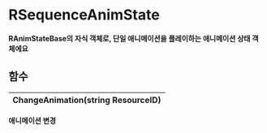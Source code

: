# **RSequenceAnimState**

 **RAnimStateBase의 자식 객체로, 단일 애니메이션을 플레이하는 애니메이션 상태 객체에요** 
## **함수**

| **ChangeAnimation(string ResourceID)** |
| :--- |
 **애니메이션 변경** 
